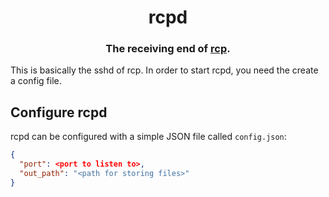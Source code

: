 <h1 align="center">rcpd</h1>
<h3 align="center">The receiving end of <a href="https://github.com/anotherSimpleCoder/rcp">rcp</a>.</h3>

This is basically the sshd of rcp. In order to start rcpd, you need the create a config file.

## Configure rcpd

rcpd can be configured with a simple JSON file called ``config.json``:

````json
{
  "port": <port to listen to>,
  "out_path": "<path for storing files>"
}
````